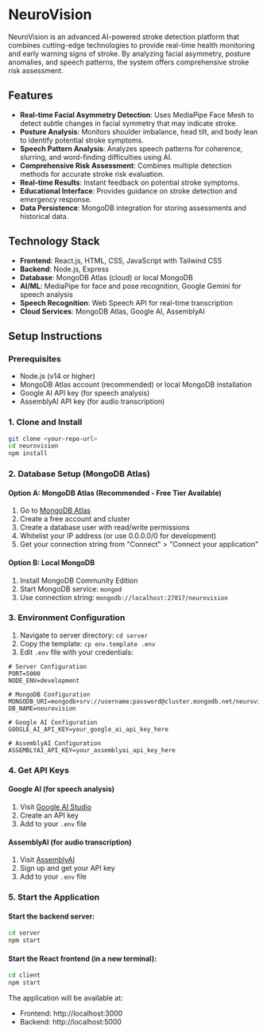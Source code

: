 # NeuroVision

NeuroVision is an advanced AI-powered stroke detection platform that combines cutting-edge technologies to provide real-time health monitoring and early warning signs of stroke. By analyzing facial asymmetry, posture anomalies, and speech patterns, the system offers comprehensive stroke risk assessment.

## Features

- **Real-time Facial Asymmetry Detection**: Uses MediaPipe Face Mesh to detect subtle changes in facial symmetry that may indicate stroke.
- **Posture Analysis**: Monitors shoulder imbalance, head tilt, and body lean to identify potential stroke symptoms.
- **Speech Pattern Analysis**: Analyzes speech patterns for coherence, slurring, and word-finding difficulties using AI.
- **Comprehensive Risk Assessment**: Combines multiple detection methods for accurate stroke risk evaluation.
- **Real-time Results**: Instant feedback on potential stroke symptoms.
- **Educational Interface**: Provides guidance on stroke detection and emergency response.
- **Data Persistence**: MongoDB integration for storing assessments and historical data.

## Technology Stack

- **Frontend**: React.js, HTML, CSS, JavaScript with Tailwind CSS
- **Backend**: Node.js, Express
- **Database**: MongoDB Atlas (cloud) or local MongoDB
- **AI/ML**: MediaPipe for face and pose recognition, Google Gemini for speech analysis
- **Speech Recognition**: Web Speech API for real-time transcription
- **Cloud Services**: MongoDB Atlas, Google AI, AssemblyAI

## Setup Instructions

### Prerequisites
- Node.js (v14 or higher)
- MongoDB Atlas account (recommended) or local MongoDB installation
- Google AI API key (for speech analysis)
- AssemblyAI API key (for audio transcription)

### 1. Clone and Install
```bash
git clone <your-repo-url>
cd neurovision
npm install
```

### 2. Database Setup (MongoDB Atlas)

#### Option A: MongoDB Atlas (Recommended - Free Tier Available)
1. Go to [MongoDB Atlas](https://cloud.mongodb.com)
2. Create a free account and cluster
3. Create a database user with read/write permissions
4. Whitelist your IP address (or use 0.0.0.0/0 for development)
5. Get your connection string from "Connect" > "Connect your application"

#### Option B: Local MongoDB
1. Install MongoDB Community Edition
2. Start MongoDB service: `mongod`
3. Use connection string: `mongodb://localhost:27017/neurovision`

### 3. Environment Configuration
1. Navigate to server directory: `cd server`
2. Copy the template: `cp env.template .env`
3. Edit `.env` file with your credentials:

```env
# Server Configuration
PORT=5000
NODE_ENV=development

# MongoDB Configuration
MONGODB_URI=mongodb+srv://username:password@cluster.mongodb.net/neurovision
DB_NAME=neurovision

# Google AI Configuration
GOOGLE_AI_API_KEY=your_google_ai_api_key_here

# AssemblyAI Configuration
ASSEMBLYAI_API_KEY=your_assemblyai_api_key_here
```

### 4. Get API Keys

#### Google AI (for speech analysis)
1. Visit [Google AI Studio](https://makersuite.google.com/app/apikey)
2. Create an API key
3. Add to your `.env` file

#### AssemblyAI (for audio transcription)
1. Visit [AssemblyAI](https://www.assemblyai.com/app/account)
2. Sign up and get your API key
3. Add to your `.env` file

### 5. Start the Application

#### Start the backend server:
```bash
cd server
npm start
```

#### Start the React frontend (in a new terminal):
```bash
cd client
npm start
```

The application will be available at:
- Frontend: http://localhost:3000
- Backend: http://localhost:5000

